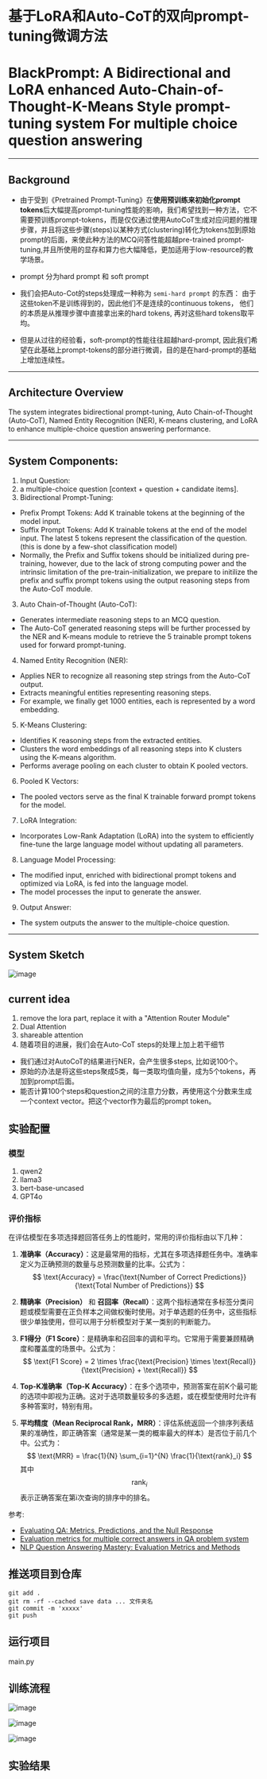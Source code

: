 # 基于LoRA和Auto-CoT的双向prompt-tuning微调方法
# BlackPrompt: A Bidirectional and LoRA enhanced Auto-Chain-of-Thought-K-Means Style prompt-tuning system For multiple choice question answering

---

## Background
- 由于受到《Pretrained Prompt-Tuning》在**使用预训练来初始化prompt tokens**后大幅提高prompt-tuning性能的影响，我们希望找到一种方法，它不需要预训练prompt-tokens，而是仅仅通过使用AutoCoT生成对应问题的推理步骤，并且将这些步骤(steps)以某种方式(clustering)转化为tokens加到原始prompt的后面，来使此种方法的MCQ问答性能超越pre-trained prompt-tuning,并且所使用的显存和算力也大幅降低，更加适用于low-resource的教学场景。 


- prompt 分为hard prompt 和 soft prompt
- 我们会把Auto-Cot的steps处理成一种称为 `semi-hard prompt` 的东西： 由于这些token不是训练得到的，因此他们不是连续的continuous tokens， 他们的本质是从推理步骤中直接拿出来的hard tokens, 再对这些hard tokens取平均。
  
- 但是从过往的经验看，soft-prompt的性能往往超越hard-prompt, 因此我们希望在此基础上prompt-tokens的部分进行微调，目的是在hard-prompt的基础上增加连续性。



---

## Architecture Overview
The system integrates bidirectional prompt-tuning, Auto Chain-of-Thought (Auto-CoT), Named Entity Recognition (NER), K-means clustering, and LoRA to enhance multiple-choice question answering performance.

---

## System Components:
1. Input Question:  
  1. a multiple-choice question [context + question + candidate items].
2. Bidirectional Prompt-Tuning:
  - Prefix Prompt Tokens: Add K trainable tokens at the beginning of the model input.
  - Suffix Prompt Tokens: Add K trainable tokens at the end of the model input. The latest 5 tokens represent the classification of the question. (this is done by a few-shot classification model)
  - Normally, the Prefix and Suffix tokens should be initialized during pre-training, however, due to the lack of strong computing power and the intrinsic limitation of the pre-train-initialization, we prepare to initilize the prefix and suffix prompt tokens using the output reasoning steps from the Auto-CoT module.
3. Auto Chain-of-Thought (Auto-CoT):
  - Generates intermediate reasoning steps to an MCQ question.
  - The Auto-CoT generated reasoning steps will be further processed by the NER and K-means module to  retrieve the 5 trainable prompt tokens used for forward prompt-tuning.
4. Named Entity Recognition (NER):
  - Applies NER to recognize all reasoning step strings from the Auto-CoT output.
  - Extracts meaningful entities representing reasoning steps.
  - For example, we finally get 1000 entities, each is represented by a word embedding.
5. K-Means Clustering:
  - Identifies K reasoning steps from the extracted entities.
  - Clusters the word embeddings of all reasoning steps into K clusters using the K-means algorithm.
  - Performs average pooling on each cluster to obtain K pooled vectors.
6. Pooled K Vectors:
  - The pooled vectors serve as the final K trainable forward prompt tokens for the model.
7. LoRA Integration:
  - Incorporates Low-Rank Adaptation (LoRA) into the system to efficiently fine-tune the large language model without updating all parameters.
8. Language Model Processing:
  - The modified input, enriched with bidirectional prompt tokens and optimized via LoRA, is fed into the language model.
  - The model processes the input to generate the answer.
9. Output Answer:
  - The system outputs the answer to the multiple-choice question.

---

## System Sketch
![image](https://github.com/user-attachments/assets/a2b4f441-792d-4520-b918-9be83b69addf)





## current idea
1. remove the lora part, replace it with a "Attention Router Module"
2. Dual Attention
3. shareable attention
4. 随着项目的进展，我们会在Auto-CoT steps的处理上加上若干细节
  - 我们通过对AutoCoT的结果进行NER，会产生很多steps, 比如说100个。
  - 原始的办法是将这些steps聚成5类，每一类取均值向量，成为5个tokens，再加到prompt后面。
  - 能否计算100个steps和question之间的注意力分数，再使用这个分数来生成一个context vector。把这个vector作为最后的prompt token。




## 实验配置
### 模型
1. qwen2
2. llama3
3. bert-base-uncased
4. GPT4o


### 评价指标
在评估模型在多项选择题回答任务上的性能时，常用的评价指标由以下几种：

1. **准确率（Accuracy）**：这是最常用的指标，尤其在多项选择题任务中。准确率定义为正确预测的数量与总预测数量的比率。公式为：
   $$ \text{Accuracy} = \frac{\text{Number of Correct Predictions}}{\text{Total Number of Predictions}} $$

2. **精确率（Precision）** 和 **召回率（Recall）**：这两个指标通常在多标签分类问题或模型需要在正负样本之间做权衡时使用。对于单选题的任务中，这些指标很少单独使用，但可以用于分析模型对于某一类别的判断能力。

3. **F1得分（F1 Score）**：是精确率和召回率的调和平均。它常用于需要兼顾精确度和覆盖度的场景中。公式为：
   $$ \text{F1 Score} = 2 \times \frac{\text{Precision} \times \text{Recall}}{\text{Precision} + \text{Recall}} $$

4. **Top-K准确率（Top-K Accuracy）**：在多个选项中，预测答案在前K个最可能的选项中即视为正确。这对于选项数量较多的多选题，或在模型使用时允许有多种答案时，特别有用。

5. **平均精度（Mean Reciprocal Rank，MRR）**：评估系统返回一个排序列表结果的准确性，即正确答案（通常是某一类的概率最大的样本）是否位于前几个中。公式为：
   $$ \text{MRR} = \frac{1}{N} \sum_{i=1}^{N} \frac{1}{\text{rank}_i} $$
其中 $$ \text{rank}_i $$ 表示正确答案在第i次查询的排序中的排名。


参考:
- [Evaluating QA: Metrics, Predictions, and the Null Response](https://qa.fastforwardlabs.com/no%20answer/null%20threshold/bert/distilbert/exact%20match/f1/robust%20predictions/2020/06/09/Evaluating_BERT_on_SQuAD.html)
- [Evaluation metrics for multiple correct answers in QA problem system](https://stackoverflow.com/questions/64112565/evaluation-metrics-for-multiple-correct-answers-in-qa-problem-system)
- [NLP Question Answering Mastery: Evaluation Metrics and Methods](https://gpttutorpro.com/nlp-question-answering-mastery-evaluation-metrics-and-methods-for-question-answering/)


## 推送项目到仓库
```shell
git add .
git rm -rf --cached save data ... 文件夹名
git commit -m 'xxxxx'
git push
```


## 运行项目
main.py

## 训练流程
![image](./image/Snipaste_2024-10-21_18-12-23.png)

![image](./image/Snipaste_2024-10-21_18-12-33.png)

![image](./image/Snipaste_2024-10-21_18-12-39.png)

## 实验结果



